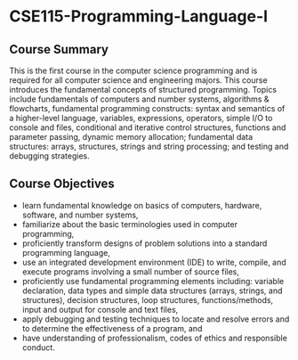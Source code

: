 # CSE115-Programming-Language-l

## Course Summary 
This is the first course in the computer science programming and is required for all computer science and engineering majors. This course introduces the fundamental concepts of structured programming. Topics include fundamentals of computers and number systems, algorithms & flowcharts, fundamental programming constructs: syntax and semantics of a higher-level language, variables, expressions, operators, simple I/O to console and files, conditional and iterative control structures, functions and parameter passing, dynamic memory allocation; fundamental data structures: arrays, structures, strings and string processing; and testing and debugging strategies.

## Course Objectives

* learn fundamental knowledge on basics of computers, hardware, software, and number systems,
* familiarize about the basic terminologies used in computer programming,
* proficiently transform designs of problem solutions into a standard programming language,
* use an integrated development environment (IDE) to write, compile, and execute programs involving a small number of source files,
* proficiently use fundamental programming elements including: variable declaration, data types and simple data structures (arrays, strings,     and structures), decision structures, loop structures, functions/methods, input and output for console and text files,
* apply debugging and testing techniques to locate and resolve errors and to determine the effectiveness of a program, and
* have understanding of professionalism, codes of ethics and responsible conduct.
